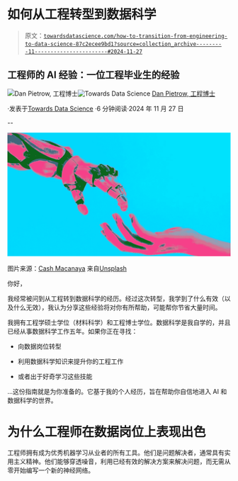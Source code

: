 # 如何从工程转型到数据科学

> 原文：[`towardsdatascience.com/how-to-transition-from-engineering-to-data-science-87c2ecee9bd1?source=collection_archive---------11-----------------------#2024-11-27`](https://towardsdatascience.com/how-to-transition-from-engineering-to-data-science-87c2ecee9bd1?source=collection_archive---------11-----------------------#2024-11-27)

## 工程师的 AI 经验：一位工程毕业生的经验

[](https://danpietrow.medium.com/?source=post_page---byline--87c2ecee9bd1--------------------------------)![Dan Pietrow, 工程博士](https://danpietrow.medium.com/?source=post_page---byline--87c2ecee9bd1--------------------------------)[](https://towardsdatascience.com/?source=post_page---byline--87c2ecee9bd1--------------------------------)![Towards Data Science](https://towardsdatascience.com/?source=post_page---byline--87c2ecee9bd1--------------------------------) [Dan Pietrow, 工程博士](https://danpietrow.medium.com/?source=post_page---byline--87c2ecee9bd1--------------------------------)

·发表于[Towards Data Science](https://towardsdatascience.com/?source=post_page---byline--87c2ecee9bd1--------------------------------) ·6 分钟阅读·2024 年 11 月 27 日

--

![](img/2d61291fc43e7454e23571f729a06984.png)

图片来源：[Cash Macanaya](https://unsplash.com/@cashmacanaya?utm_source=medium&utm_medium=referral) 来自[Unsplash](https://unsplash.com/?utm_source=medium&utm_medium=referral)

你好，

我经常被问到从工程转到数据科学的经历。经过这次转型，我学到了什么有效（以及什么无效），我认为分享这些经验将对你有所帮助，可能帮你节省大量时间。

我拥有工程学硕士学位（材料科学）和工程博士学位。数据科学是我自学的，并且已经从事数据科学工作五年。如果你正在寻找：

+   向数据岗位转型

+   利用数据科学知识来提升你的工程工作

+   或者出于好奇学习这些技能

...这份指南就是为你准备的。它基于我的个人经历，旨在帮助你自信地进入 AI 和数据科学的世界。

# 为什么工程师在数据岗位上表现出色

工程师拥有成为优秀机器学习从业者的所有工具。他们是问题解决者，通常具有实用主义精神。他们能够穿透噪音，利用已经有效的解决方案来解决问题，而无需从零开始编写一个新的神经网络。
